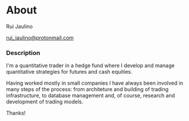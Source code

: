 # About


Rui Jaulino

<a href="rui_jaulino@protonmail.com">rui_jaulino@protonmail.com</a>


### Description

I'm a quantitative trader in a hedge fund where I develop and manage quantitative strategies for futures and cash equities.

Having worked mostly in small companies I have always been involved in many steps of the process: from architeture and building of trading infrastructure, to database management and, of course, research and development of trading models.  


Thanks!

